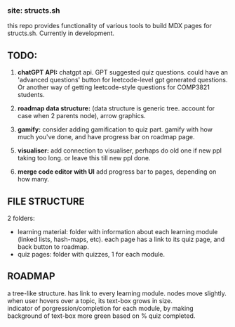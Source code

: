### site: structs.sh

this repo provides functionality of various tools to build MDX pages for structs.sh. Currently in development.

## TODO: 
 1. **chatGPT API:** chatgpt api. GPT suggested quiz questions. could have an 'advanced questions' button for leetcode-level gpt  generated questions. Or another way of getting leetcode-style questions for COMP3821 students.

 2. **roadmap data structure:** (data structure is generic tree. account for case when 2 parents node), arrow graphics.
 
 3. **gamify:** consider adding gamification to quiz part. gamify with how much you've done, and have progress bar on roadmap page.

<LATER>

 5. **visualiser:** add connection to visualiser, perhaps do old one if new ppl taking too long. or leave this till new ppl done.
 
 5. **merge code editor with UI** add progress bar to pages, depending on how many.




 
## FILE STRUCTURE
2 folders:
- learning material: folder with information about each learning module (linked lists, hash-maps, etc). each page has a link to its quiz page, and back button to roadmap.
- quiz pages: folder with quizzes, 1 for each module.

## ROADMAP  
a tree-like structure. has link to every learning module. nodes move slightly. when user hovers over a topic, its text-box grows in size.  
indicator of porgression/completion for each module, by making background of text-box more green based on % quiz completed.
